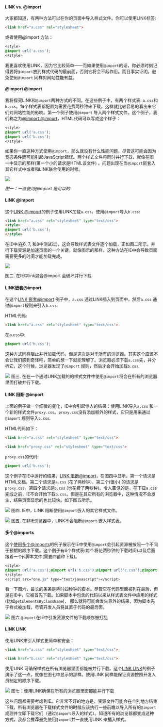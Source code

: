 #### LINK vs. @import

大家都知道，有两种方法可以在你的页面中导入样式文件。你可以使用LINK标签:

```html
<link href="a.css" rel="stylesheet">
```

或者使用@import 方法：

```css
<style>
@import url('a.css');
</style>
```

我更喜欢使用LINK，因为它比较简单——而如果使用`@import`的话，你必须时刻记得要将`@import`放到样式代码的最前面，否则它将会不起作用。而且事实证明，避免使用`@import` 同样对网站性能有益。

#### @import @import

我将探究LINK和`@import`两种方式的不同。在这些例子中，有两个样式表: `a.css`和`b.css`。每个样式表都配置为需要花费两秒钟来下载，这样就比较容易的看出来它们对网站性能的影响。第一个例子使用`@import` 导入两个样式文件。这个例子，我们称之为[@import @import](http://stevesouders.com/tests/atimport/import-import.php)，HTML代码可以写成这个样子：

```css
<style>
@import url('a.css');
@import url('b.css');
</style>
```

如果你一直这种方式使用`@import`，那么就没有什么性能问题，尽管这可能会因为竞态条件而可能引起JavaScript错误。两个样式文件将同时并行下载，就像在图一中显示的那样(第一个小的请求是HTML该文件) 。问题出现在当`@import`嵌套入其它样式中或者和LINK联合使用的时候。

![](C:\Users\宋大帅\AppData\Roaming\marktext\images\2020-02-06-17-12-21-image.png)

*图一：一直使用@import 是可以的*

#### LINK @import

这个[LINK @import](http://stevesouders.com/tests/atimport/link-import.php)的例子使用LINK加载`a.css`，使用`@import`导入`b.css`:

```html
<link href="a.css" rel="stylesheet" type="text/css">
<style>
@import url('b.css');
</style>
```

在IE中(在6, 7, 和8中测试过)，这会导致样式表文件逐个加载，正如图二所示。并行下载资源是加速页面的一个关键。就像图示的那样，这种方法在IE中会导致页面需要更多的时间才能加载完成。

![](C:\Users\宋大帅\AppData\Roaming\marktext\images\2020-02-06-17-13-02-image.png)

图二. 在IE中link混合@import 会破坏并行下载

#### LINK嵌套@import

在这个[LINK 嵌套@import](http://stevesouders.com/tests/atimport/link-with-import.php) 例子中，`a.css` 通过LINK插入到页面中，然后`a.css` 通过`@import`规则来引入`b.css`:

HTML代码:

```html
<link href="a.css" rel="stylesheet" type="text/css">
```

在a.css中:

```css
@import url('b.css');
```

这种方式同样阻止并行加载代码，但是这次是对于所有的浏览器。其实这个应该不会让我们感到奇怪吧，简单的想一下就能理解了。浏览器必须下载`a.css`先，并分析它，这个时候，浏览器发现了`@import` 规则，然后才会开始加载`b.css`.

 ![](C:\Users\宋大帅\AppData\Roaming\marktext\images\2020-02-06-17-13-28-image.png)
图三. 在在一个通过LINK加载的的样式文件中使用`@import`将会在所有的浏览器里面打破并行下载。

#### LINK 阻断 @import

上面的例子做一个细微的变化，IE中会引起惊人的结果：使用LINK导入`a.css` 和一个新的样式文件`proxy.css`。`proxy.css`没有添加额外的样式，它只是用来通过`@import` 规则导入`b.css`.

HTML代码如下：

```html
<link href="a.css" rel="stylesheet" type="text/css">
    
<link href="proxy.css" rel="stylesheet" type="text/css">
```

`proxy.css`的代码:

```css
@import url('b.css');
```

这个例子在IE中运行的结果，[LINK 阻断@import](http://stevesouders.com/tests/atimport/link-blocks-import.php)，在图四中显示。第一个请求是HTML文档。第二个请求是`a.css` (花了两秒钟)，第三个(很小) 的请求是`proxy.css`。第四个请求是`b.css` (也花费了两秒钟)。令人震惊的是，在下载`a.css`完成之前，IE不会开始下载`b.css`。但是在其它所有的浏览器中，这种情况不会发生，结果页面显示的也比较快。如下图五所示。

 ![](C:\Users\宋大帅\AppData\Roaming\marktext\images\2020-02-06-17-14-04-image.png)
图四. IE中，LINK 阻断使用`@import`嵌入的其它样式文件。

![](C:\Users\宋大帅\AppData\Roaming\marktext\images\2020-02-06-17-14-12-image.png) 
图五. 在非IE浏览器中，LINK不会阻断`@import` 嵌入样式表。

#### 多个@imports

这个[使用多个@imports](http://stevesouders.com/tests/atimport/many-imports.php)的例子展示在IE中使用`@import`会引起资源被按照一个不同于预期的顺序下载。这个例子有6个样式表(每个将花两秒钟的下载时间)以及后面跟着一个js脚本文件(需要四苗种下载)。

```css
<style>
@import url('a.css');@import url('b.css');@import url('c.css');@import url('d.css');@import url('e.css');@import url('f.css');
</style>
<script src="one.js" type="text/javascript"></script>
```

看一下图六，最长的条条是耗时四秒钟的脚本。尽管它在代码里面被列在最后，但是在IE中，它被首先下载。如果脚本中包含的代码以来从样式表文件中应用的样式(比如`getElementsByClassName`)， 那么就将可能会发生意外的结果，因为脚本先于样式被加载，尽管开发人员将其置于代码的最后面。

![](C:\Users\宋大帅\AppData\Roaming\marktext\images\2020-02-06-17-14-33-image.png) 
图六 `@import`在IE中引发资源文件的下载顺序被打乱

#### LINK LINK

使用LINK来引入样式更简单和安全：

```html
<link href="a.css" rel="stylesheet" type="text/css">
    
<link href="b.css" rel="stylesheet" type="text/css">
```

使用LINK 可确保样式在所有浏览器里面都能被并行下载。这个[LINK LINK](http://stevesouders.com/tests/atimport/link-link.php)的例子演示了这一点，就像在图七中显示的那样。使用LINK 同样能保证资源按照开发人员制定的顺序下载。

![](C:\Users\宋大帅\AppData\Roaming\marktext\images\2020-02-06-17-14-49-image.png) 
图七：使用LINK确保在所有的浏览器里面都能并行下载

这些问题都需要考虑到IE。它非常不好的地方是，资源文件可能会在个别地方结束下载，所有浏览器在下载样式文件的时候应该执行一些前瞻以导入所有的`@import`规则并立即下载它们（通过`@import`导入的样式）。知道所有的浏览器都变成这种方式，我都会推荐避免使用`@import`并一直使用LINK 来插入样式。
